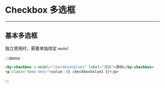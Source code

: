 # Checkbox 多选框
-----

## 基本多选框

独立使用时，需要单独绑定 `model`

:::demo
```html
<by-checkbox v-model="checkboxValue1" label="深圳">深圳</by-checkbox>
<p class="demo-desc">value：{{ checkboxValue1 }}</p>
```
:::
<script lang="ts">
 import { Vue, Component } from "vue-property-decorator";

 @Component
 export default class MyComponent extends Vue {
     checkboxValue1 = true;
 }
</script>
